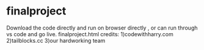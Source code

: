 # finalproject
Download the code directly and run on browser directly , or can run through vs code and go live.
finalproject.html
credits: 1)codewithharry.com
         2)tailblocks.cc
         3)our hardworking team
